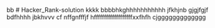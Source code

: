 bb # Hacker_Rank-solution
kkkk
bbbbhkghhhhhhhhhhh
jfkhjnb
gjgjfgjf
bdfhhhh
jbkhvvv cf nffgnfffjf
hfffffffffffffffffffxxfhfh
cjggggggggggggg
